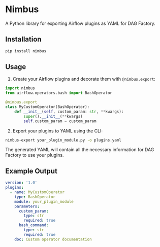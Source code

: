 # Nimbus

A Python library for exporting Airflow plugins as YAML for DAG Factory.

## Installation

```bash
pip install nimbus
```

## Usage

1. Create your Airflow plugins and decorate them with `@nimbus.export`:

```python
import nimbus
from airflow.operators.bash import BashOperator

@nimbus.export
class MyCustomOperator(BashOperator):
    def __init__(self, custom_param: str, **kwargs):
        super().__init__(**kwargs)
        self.custom_param = custom_param
```

2. Export your plugins to YAML using the CLI:

```bash
nimbus-export your_plugin_module.py -o plugins.yaml
```

The generated YAML will contain all the necessary information for DAG Factory to use your plugins.

## Example Output

```yaml
version: '1.0'
plugins:
  - name: MyCustomOperator
    type: BashOperator
    module: your_plugin_module
    parameters:
      custom_param:
        type: str
        required: true
      bash_command:
        type: str
        required: true
    doc: Custom operator documentation
```